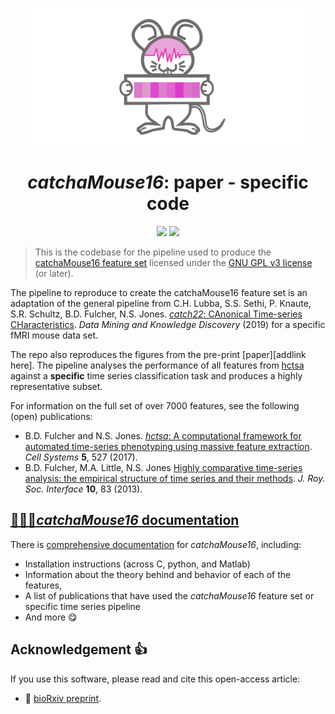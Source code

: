 <p align="center"><img src="img/catch_a_mouse16_vecorized.svg" alt="catch22 logo" height="220"/></p>

<h1 align="center"><em>catchaMouse16</em>: paper - specific code</h1>

<p align="center">
 	<!-- <a href="https://zenodo.org/badge/latestdoi/146194807"><img src="https://zenodo.org/badge/146194807.svg" height="20"/></a> -->
    <a href="https://www.gnu.org/licenses/gpl-3.0"><img src="https://img.shields.io/badge/License-GPLv3-blue.svg" height="20"/></a>
 	<a href="https://twitter.com/compTimeSeries"><img src="https://img.shields.io/twitter/url/https/twitter.com/compTimeSeries.svg?style=social&label=Follow%20%40compTimeSeries" height="20"/></a>
</p>



> This is the codebase for the pipeline used to produce the [catchaMouse16 feature set](https://github.com/DynamicsAndNeuralSystems/catchaMouse16) licensed under the [GNU GPL v3 license](http://www.gnu.org/licenses/gpl-3.0.html) (or later).

The pipeline to reproduce to create the catchaMouse16 feature set is an adaptation of the general pipeline from C.H. Lubba, S.S. Sethi, P. Knaute, S.R. Schultz, B.D. Fulcher, N.S. Jones. [_catch22_: CAnonical Time-series CHaracteristics](https://doi.org/10.1007/s10618-019-00647-x). *Data Mining and Knowledge Discovery* (2019) for a specific fMRI mouse data set.

The repo also reproduces the figures from the pre-print [paper][addlink here]. The pipeline analyses the performance of all features from [hctsa](https://github.com/benfulcher/hctsa/) against a **specific** time series classification task and produces a highly representative subset. 

For information on the full set of over 7000 features, see the following (open) publications:

* B.D. Fulcher and N.S. Jones. [_hctsa_: A computational framework for automated time-series phenotyping using massive feature extraction](http://www.cell.com/cell-systems/fulltext/S2405-4712\(17\)30438-6). *Cell Systems* **5**, 527 (2017).
* B.D. Fulcher, M.A. Little, N.S. Jones [Highly comparative time-series analysis: the empirical structure of time series and their methods](http://rsif.royalsocietypublishing.org/content/10/83/20130048.full). *J. Roy. Soc. Interface* **10**, 83 (2013).




## [&#x1F4D2;&#x1F4D8;&#x1F4D7;___catchaMouse16_ documentation__](https://github.com/DynamicsAndNeuralSystems/catchaMouse16/)

There is [comprehensive documentation](https://github.com/DynamicsAndNeuralSystems/catchaMouse16/) for _catchaMouse16_, including:

- Installation instructions (across C, python, and Matlab)
- Information about the theory behind and behavior of each of the features,
- A list of publications that have used the _catchaMouse16_ feature set or specific time series pipeline
- And more :yum:

## Acknowledgement :+1:

If you use this software, please read and cite this open-access article:

- &#x1F4D7; [bioRxiv preprint](https://www.biorxiv.org/content/10.1101/2024.07.14.603477).
